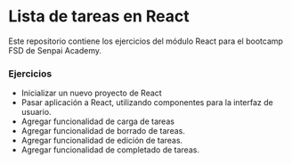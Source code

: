 # Lista de tareas en React

Este repositorio contiene los ejercicios del módulo React para el bootcamp FSD de Senpai Academy.

### Ejercicios

- Inicializar un nuevo proyecto de React
- Pasar aplicación a React, utilizando componentes para la interfaz de usuario.
- Agregar funcionalidad de carga de tareas
- Agregar funcionalidad de borrado de tareas.
- Agregar funcionalidad de edición de tareas.
- Agregar funcionalidad de completado de tareas.
